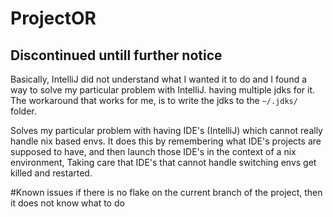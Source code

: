 # ProjectOR

## Discontinued untill further notice
Basically, IntelliJ did not understand what I wanted it to do and I found a way to solve my particular problem with IntelliJ. having multiple jdks for it.
The workaround that works for me, is to write the jdks to the `~/.jdks/` folder.

Solves my particular problem with having IDE's (IntelliJ) which cannot really handle nix based envs.
It does this by remembering what IDE's projects are supposed to have, and then launch those IDE's in the context of a nix environment, Taking care that IDE's that cannot handle switching envs get killed and restarted.

#Known issues
if there is no flake on the current branch of the project, then it does not know what to do
